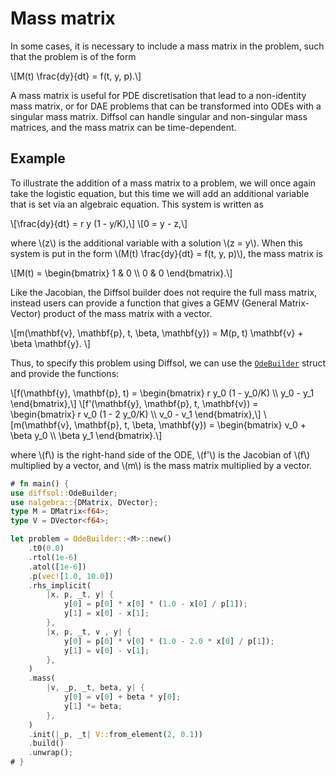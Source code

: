 # Mass matrix

In some cases, it is necessary to include a mass matrix in the problem, such that the problem is of the form

\\[M(t) \frac{dy}{dt} = f(t, y, p).\\]

A mass matrix is useful for PDE discretisation that lead to a non-identity mass matrix, or for DAE problems that can be transformed into ODEs with a singular mass matrix.
Diffsol can handle singular and non-singular mass matrices, and the mass matrix can be time-dependent.

## Example

To illustrate the addition of a mass matrix to a problem, we will once again take the logistic equation, but this time we will add an additional variable that is set via an algebraic equation.
This system is written as

\\[\frac{dy}{dt} = r y (1 - y/K),\\]
\\[0 = y - z,\\]

where \\(z\\) is the additional variable with a solution \\(z = y\\). When this system is put in the form \\(M(t) \frac{dy}{dt} = f(t, y, p)\\), the mass matrix is

\\[M(t) = \begin{bmatrix} 1 & 0 \\\\ 0 & 0 \end{bmatrix}.\\]

Like the Jacobian, the Diffsol builder does not require the full mass matrix, instead users can provide a function that gives a GEMV (General Matrix-Vector) product of the mass matrix with a vector.

\\[m(\mathbf{v}, \mathbf{p}, t, \beta, \mathbf{y}) = M(p, t) \mathbf{v} + \beta \mathbf{y}. \\]

Thus, to specify this problem using Diffsol, we can use the [`OdeBuilder`](https://docs.rs/diffsol/latest/diffsol/ode_solver/builder/struct.OdeBuilder.html) struct and provide the functions:

 \\[f(\mathbf{y}, \mathbf{p}, t) = \begin{bmatrix} r y_0 (1 - y_0/K) \\\\ y_0 - y_1 \end{bmatrix},\\]
 \\[f'(\mathbf{y}, \mathbf{p}, t, \mathbf{v}) = \begin{bmatrix} r v_0 (1 - 2 y_0/K) \\\\ v_0 - v_1 \end{bmatrix},\\]
 \\[m(\mathbf{v}, \mathbf{p}, t, \beta, \mathbf{y}) = \begin{bmatrix} v_0 + \beta y_0 \\\\ \beta y_1 \end{bmatrix}.\\]

 where \\(f\\) is the right-hand side of the ODE, \\(f'\\) is the Jacobian of \\(f\\) multiplied by a vector, and \\(m\\) is the mass matrix multiplied by a vector.

```rust
# fn main() {
use diffsol::OdeBuilder;
use nalgebra::{DMatrix, DVector};
type M = DMatrix<f64>;
type V = DVector<f64>;

let problem = OdeBuilder::<M>::new()
    .t0(0.0)
    .rtol(1e-6)
    .atol([1e-6])
    .p(vec![1.0, 10.0])
    .rhs_implicit(
        |x, p, _t, y| {
            y[0] = p[0] * x[0] * (1.0 - x[0] / p[1]);
            y[1] = x[0] - x[1];
        },
        |x, p, _t, v , y| {
            y[0] = p[0] * v[0] * (1.0 - 2.0 * x[0] / p[1]);
            y[1] = v[0] - v[1];
        },
    )
    .mass(
        |v, _p, _t, beta, y| {
            y[0] = v[0] + beta * y[0];
            y[1] *= beta;
        },
    )
    .init(|_p, _t| V::from_element(2, 0.1))
    .build()
    .unwrap();
# }
```
